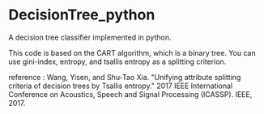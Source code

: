 # DecisionTree_python
A decision tree classifier implemented in python.

This code is based on the CART algorithm, which is a binary tree.
You can use gini-index, entropy, and tsallis entropy as a splitting criterion.

reference : 
  Wang, Yisen, and Shu-Tao Xia. "Unifying attribute splitting criteria of decision trees by Tsallis entropy." 
  2017 IEEE International Conference on Acoustics, Speech and Signal Processing (ICASSP). IEEE, 2017.
